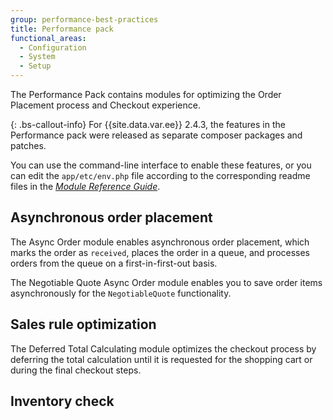 ```yaml
---
group: performance-best-practices
title: Performance pack
functional_areas:
  - Configuration
  - System
  - Setup
---
```


The Performance Pack contains modules for optimizing the Order Placement process and Checkout experience.

{: .bs-callout-info}
For {{site.data.var.ee}} 2.4.3, the features in the Performance pack were released as separate composer packages and patches.

You can use the command-line interface to enable these features, or you can edit the `app/etc/env.php` file according to the corresponding readme files in the [_Module Reference Guide_][mrg].

## Asynchronous order placement

The Async Order module enables asynchronous order placement, which marks the order as `received`, places the order in a queue, and processes orders from the queue on a first-in-first-out basis.

The Negotiable Quote Async Order module enables you to save order items asynchronously for the `NegotiableQuote` functionality.

## Sales rule optimization

The Deferred Total Calculating module optimizes the checkout process by deferring the total calculation until it is requested for the shopping cart or during the final checkout steps.

## Inventory check

<!-- link definitions -->

[mrg]: {{site.baseurl}}{{site.gdeurl}}/mrg/intro.html